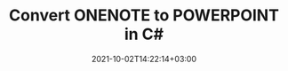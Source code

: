 ---
############################# Static ############################
layout: "autogen-gist"
date: 2021-10-02T14:22:14+03:00
draft: false
path: "total/net/conversion/onenote-to-powerpoint/"
other_out_formats: "PDF Word eBook Excel Image Web Email Photoshop PowerPoint"
ad_headline: "Convert ONENOTE to POWERPOINT | .NET"
ad_description: "Most Accurate ONENOTE to POWERPOINT document Conversion solution for your .NET applications."

############################# Head ############################
head_title: "Convert ONENOTE to POWERPOINT in C# VB.NET ASP.NET | Document Conversion"
head_description: "Code example to convert ONENOTE to POWERPOINT and 100+ other file formats in .NET (C#, VB.NET, ASP.NET & .NET Core) applications. Display the Converted POWERPOINT document as HTML viewer."

############################# Header ############################
title: "Convert ONENOTE to POWERPOINT in C#"
description: "Programmatically convert ONENOTE to POWERPOINT in C# .NET applications using flexible document conversion features to customize the resultant document. Convert the complete document from one file format to other or choose selective pages of a source document based on the page numbers or page ranges and easily convert to a supported document format."

############################# SubMenu ############################
submenu:
    enable: false

############################# Content ############################
content:
    enable: true
    block:
    - title_left: "ONENOTE to POWERPOINT Conversion"
      content_left: |
          Follow these simple steps for ONENOTE to POWERPOINT conversion in C# .NET. View the converted POWERPOINT document as HTML without using any external software.

          -   Create **Converter** object to convert ONENOTE document
          -   Set the convert options for POWERPOINT format
          -   Call **Convert** method of **Converter** class instance for conversion to POWERPOINT
          -   Set options for HTML viewer
          -   Create **Viewer** object to view converted POWERPOINT as HTML
          
      title_right: "Downloads & Installation Instructions"
      content_right: |
          You require `GroupDocs.Conversion` & `GroupDocs.Viewer` namespaces to convert between a wide range of popular document types such as PDF, Microsoft Word, Excel, PowerPoint, Project, Outlook, HTML, diagrams and image file formats. Explore other [.NET APIs for Office documents](https://products.conholdate.com/total/net/) as offered by Conholdate.Total.
          
          Get the respective assembly files from the [downloads](https://downloads.conholdate.com/total/net) or fetch the whole package from [Nuget](https://www.nuget.org/packages/Conholdate.Total/) to add 'Conholdate.Total` directly in your workspace.
          
      gisthash: "4f311c07ae9ee691b8afb7960aa6c806"
      gistfile: "word-to-pdf-conversion.cs"

    - title_left: "Add Watermark to POWERPOINT File in C#"
      content_left: |
          Accurately convert documents (ONENOTE to POWERPOINT) exactly as the original file and apply text or image watermarks to the converted document pages using C# .NET code.

          -   Create **Converter** object to convert ONENOTE document
          -   Create new instance of **WatermarkOptions** class
          -   Specify watermark properties (color, width, text, image etc)
          -   Instantiate the proper **ConvertOptions** class
          -   Set **Watermark** property of the **ConvertOptions** instance
          -   Call **Convert** method of **Converter** class instance for conversion to POWERPOINT
        
      title_right: "Source Document Information Extraction"
      content_right: |
          The documents information extraction feature not only allows getting the basic information about the source document file but it also supports extracting some valuable file-format specific information such as project start and end dates of a Microsoft Project file, any printing restrictions on a PDF document, list of folders enclosed in an Outlook data file etc. 

          Convert popular document file formats on different operating systems such as Windows, Linux or macOS while using platforms such as Windows Azure, Mono and Xamarin.
          
      gisthash: "a15affe15284876ce010a315a09da1f0"
      gistfile: "convert-word-to-pdf-and-add-text-watermark-to-converted-pdf.cs"

############################# About Formats ############################
about_formats:
    enable: false
############################# More Formats ############################
more_formats:
    enable: true
    auto: false
    other_out_formats: PDF Word eBook Excel Image Web Email Photoshop PowerPoint
############################# Back to top ###############################
back_to_top:
  enable: true
---